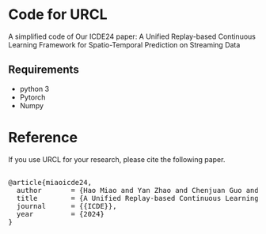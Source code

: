 # Code for URCL

A simplified code of Our ICDE24 paper: A Unified Replay-based Continuous Learning Framework for Spatio-Temporal Prediction on Streaming Data

## Requirements
- python 3
- Pytorch
- Numpy

# Reference

If you use URCL for your research, please cite the following paper. 
<pre>     
@article{miaoicde24,
  author       = {Hao Miao and Yan Zhao and Chenjuan Guo and Bin Yang and Zheng Kai and Feiteng Huang and Jiandong Xie and Christian S. Jensen},
  title        = {A Unified Replay-based Continuous Learning Framework for Spatio-Temporal Prediction on Streaming Data},
  journal      = {{ICDE}},
  year         = {2024}
}
</pre> 
